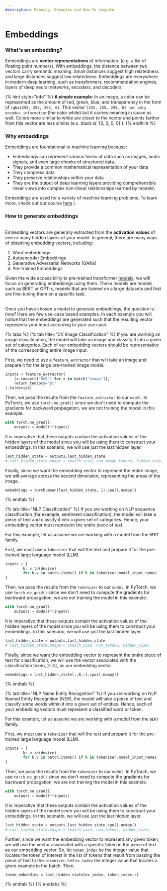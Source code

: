 ```yaml
---
description: Meaning, Examples and How To Compute
---
```


# Embeddings

### What's an embedding?

Embeddings are **vector representations** of information. (e.g. a list of floating point numbers). With embeddings, the distance between two vectors carry semantic meaning:  Small distances suggest high relatedness and large distances suggest low relatedness. Embeddings are everywhere in modern deep learning, such as transformers, recommendation engines, layers of deep neural networks, encoders, and decoders.

{% hint style="info" %}
**A simple example**: In an image, a color can be represented as the amount of red, green, blue, and transparency in the form of `rgba(255, 255, 255, 0)`.  This vector `[255, 255, 255, 0] not only encodes information`(the color white) but it carries meaning in space as well. Colors more similar to white are closer to the vector and points farther from this vector are less similar (e.x. black is \`\[0, 0, 0, 0]\`).&#x20;
{% endhint %}

### Why embeddings

Embeddings are foundational to machine learning because:

* Embeddings can represent various forms of data such as images, audio signals, and even large chunks of structured data.
* They provide a common mathematical representation of your data
* They compress data
* They preserve relationships within your data
* They are the output of deep learning layers providing comprehensible linear views into complex non-linear relationships learned by models\


Embeddings are used for a variety of machine learning problems. To learn more, check out our course [here](https://arize.com/blog-course/embeddings-meaning-examples-and-how-to-compute/).\


### How to generate embeddings

\
Embedding vectors are generally extracted from the **activation values** of one or many hidden layers of your model. In general, there are many ways of obtaining embedding vectors, including:

1. Word embeddings
2. Autoencoder Embeddings
3. Generative Adversarial Networks (GANs)
4. Pre-trained Embeddings

Given the wide accessibility to pre-trained transformer [models](http://127.0.0.1:5000/s/-MAlgpMyBRcl2qFZRQ67/embeddings/7.-troubleshoot-embedding-data/let-arize-generate-your-embeddings/supported-models), we will focus on generating embeddings using them. These models are models such as BERT or GPT-x, models that are trained on a large datasets and that are fine-tuning them on a specific task.

\
Once you have chosen a model to generate embeddings, the question is: _how?_ Here are few use-case based examples. In each example you will notice that the embeddings are generated such that the resulting vector represents your input according to your use case.

{% tabs %}
{% tab title="CV Image Classification" %}
If you are working on image classification, the model will take an image and classify it into a given set of categories. Each of our embedding vectors should be representative of the corresponding entire image input.

First, we need to use a `feature_extractor` that will take an image and prepare it for the large pre-trained image model.

```python
inputs = feature_extractor(
    [x.convert("RGB") for x in batch["image"]], 
    return_tensors="pt"
).to(device)
```

Then, we pass the results from the `feature_extractor` to our `model`. In PyTorch, we use `torch.no_grad()` since we don't need to compute the gradients for backward propagation, we are not training the model in this example.

```python
with torch.no_grad():
    outputs = model(**inputs)
```

It is imperative that these outputs contain the activation values of the hidden layers of the model since you will be using them to construct your embeddings. In this scenario, we will use just the last hidden layer.

```python
last_hidden_state = outputs.last_hidden_state
# last_hidden_state.shape = (batch_size, num_image_tokens, hidden_size)
```

Finally, since we want the embedding vector to represent the entire image, we will average across the second dimension, representing the areas of the image.

```
embeddings = torch.mean(last_hidden_state, 1).cpu().numpy()
```
{% endtab %}

{% tab title="NLP Classification" %}
If you are working on NLP sequence classification (for example, sentiment classification), the model will take a piece of text and classify it into a given set of categories. Hence, your embedding vector must represent the entire piece of text.

For this example, let us assume we are working with a model from the `BERT` family.

First, we must use a `tokenizer` that will the text and prepare it for the pre-trained large language model (LLM).

```python
inputs = {
        k: v.to(device) 
        for k,v in batch.items() if k in tokenizer.model_input_names
}
```

Then, we pass the results from the `tokenizer` to our `model`. In PyTorch, we use `torch.no_grad()` since we don't need to compute the gradients for backward propagation, we are not training the model in this example.

```python
with torch.no_grad():
    outputs = model(**inputs)
```

It is imperative that these outputs contain the activation values of the hidden layers of the model since you will be using them to construct your embeddings. In this scenario, we will use just the last hidden layer.

```python
last_hidden_state = outputs.last_hidden_state
# last_hidden_state.shape = (batch_size, num_tokens, hidden_size)
```

Finally, since we want the embedding vector to represent the entire piece of text for classification, we will use the vector associated with the classification token,`[CLS]`, as our embedding vector.&#x20;

```
embeddings = last_hidden_state[:,0,:].cpu().numpy()
```
{% endtab %}

{% tab title="NLP Name Entity Recognition" %}
If you are working on NLP Named Entity Recognition (NER), the model will take a piece of text and classify some words within it into a given set of entities. Hence, each of your embedding vectors must represent a classified word or token.

For this example, let us assume we are working with a model from the `BERT` family.

First, we must use a `tokenizer` that will the text and prepare it for the pre-trained large language model (LLM).

```python
inputs = {
        k: v.to(device) 
        for k,v in batch.items() if k in tokenizer.model_input_names
}
```

Then, we pass the results from the `tokenizer` to our `model`. In PyTorch, we use `torch.no_grad()` since we don't need to compute the gradients for backward propagation, we are not training the model in this example.

```python
with torch.no_grad():
    outputs = model(**inputs)
```

It is imperative that these outputs contain the activation values of the hidden layers of the model since you will be using them to construct your embeddings. In this scenario, we will use just the last hidden layer.

```python
last_hidden_state = outputs.last_hidden_state.cpu().numpy()
# last_hidden_state.shape = (batch_size, num_tokens, hidden_size)
```

Further, since we want the embedding vector to represent any given token, we will use the vector associated with a specific token in the piece of text as our embedding vector. So, let `token_index` be the integer value that locates the token of interest in the list of tokens that result from passing the piece of text to the `tokenizer`. Let `ex_index` the integer value that locates a given example in the batch. Then,

```
token_embedding = last_hidden_state[ex_index, token_index,:]
```
{% endtab %}
{% endtabs %}

